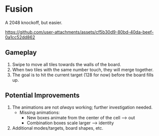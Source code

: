 # Fusion
A 2048 knockoff, but easier.

https://github.com/user-attachments/assets/cf5b30d9-80bd-40da-beef-0a1cc52dd862

## Gameplay
1. Swipe to move all tiles towards the walls of the board.
1. When two tiles with the same number touch, they will merge together.
1. The goal is to hit the current target (128 for now) before the board fills up.

## Potential Improvements
1. The animations are not _always_ working; further investigation needed.
   * Missing animations:
      * New boxes animate from the center of the cell --> out
      * Combination boxes scale larger --> identity
1. Additional modes/targets, board shapes, etc.
